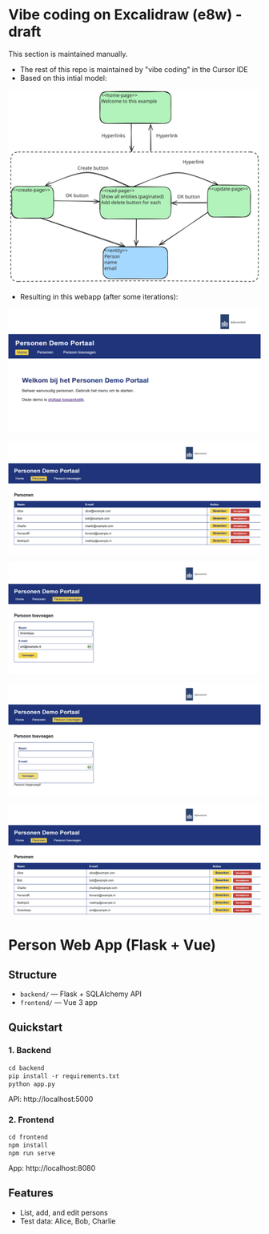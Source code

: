 <h1>Vibe coding on Excalidraw (e8w) - draft</h1>

This section is maintained manually.

- The rest of this repo is maintained by "vibe coding" in the Cursor IDE
- Based on this intial model:

![](./model.svg)

- Resulting in this webapp (after some iterations):

![](./webapp-home.png)

![](./webapp-list1.png)

![](./webapp-add.png)

![](./webapp-add-ok.png)

![](./webapp-list2.png)

# Person Web App (Flask + Vue)

## Structure
- `backend/` — Flask + SQLAlchemy API
- `frontend/` — Vue 3 app

## Quickstart

### 1. Backend
```
cd backend
pip install -r requirements.txt
python app.py
```
API: http://localhost:5000

### 2. Frontend
```
cd frontend
npm install
npm run serve
```
App: http://localhost:8080

## Features
- List, add, and edit persons
- Test data: Alice, Bob, Charlie